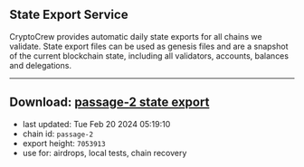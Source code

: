 ## State Export Service
CryptoCrew provides automatic daily state exports for all chains we validate. State export files can be used as genesis files and are a snapshot of the current blockchain state, including all validators, accounts, balances and delegations.

---
**Download: [passage-2 state export](https://dl-eu2.ccvalidators.com/SERVICE/passage/passage-2_export_7053913.json)**
---

- last updated: Tue Feb 20 2024 05:19:10
- chain id: `passage-2`
- export height: `7053913`
- use for: airdrops, local tests, chain recovery
